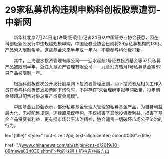 # 29家私募机构违规申购科创板股票遭罚-中新网

　　新华社北京7月24日电(许晟 杨凌伟)记者24日从中国证券业协会获悉，因在科创板新股发行中违规超规模申购，中国证券业协会日前将29家私募机构的139只产品列入限制名单。这些基金未来半年或一年内，不能参与科创板打新。

　　其中，上海迎水投资管理有限公司——迎水起航1号证券投资基金等57只私募产品被限制半年，浙江九章资产管理有限公司——九章幻方皓月1号私募基金等82只产品被限制一年。

　　根据科创板首次公开发行股票网下投资者管理细则，网下投资者及相关工作人员在参与科创板首发股票网下询价时，不得存在“未合理确定拟申购数量，拟申购金额超过配售对象总资产或资金规模”。

　　中国基金业协会表示，部分私募基金管理人管理的私募基金产品，为自身利益最大化，无视配售规则，违规超规模申购，不仅损害了其他投资者利益，损害了基金产品投资者利益，更有损市场公平法治精神，协会谴责一切破坏市场公平法治的行为。

le="{title}" style=" font-size:12px; text-align:center; color:#000">{title}

href="//www.chinanews.com/sh/shipin/cns-d/2019/10-09/news834030.shtml">秋的味道！航拍吉林四方山
